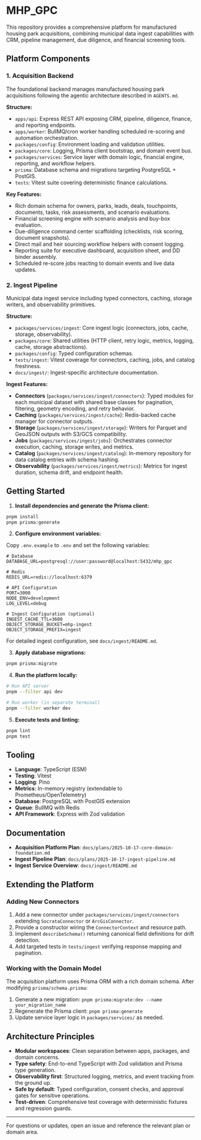 # MHP_GPC

This repository provides a comprehensive platform for manufactured housing park acquisitions, combining municipal data ingest capabilities with CRM, pipeline management, due diligence, and financial screening tools.

## Platform Components

### 1. Acquisition Backend
The foundational backend manages manufactured housing park acquisitions following the agentic architecture described in `AGENTS.md`.

**Structure:**
- `apps/api`: Express REST API exposing CRM, pipeline, diligence, finance, and reporting endpoints.
- `apps/worker`: BullMQ/cron worker handling scheduled re-scoring and automation orchestration.
- `packages/config`: Environment loading and validation utilities.
- `packages/core`: Logging, Prisma client bootstrap, and domain event bus.
- `packages/services`: Service layer with domain logic, financial engine, reporting, and workflow helpers.
- `prisma`: Database schema and migrations targeting PostgreSQL + PostGIS.
- `tests`: Vitest suite covering deterministic finance calculations.

**Key Features:**
- Rich domain schema for owners, parks, leads, deals, touchpoints, documents, tasks, risk assessments, and scenario evaluations.
- Financial screening engine with scenario analysis and buy-box evaluation.
- Due-diligence command center scaffolding (checklists, risk scoring, document snapshots).
- Direct mail and heir sourcing workflow helpers with consent logging.
- Reporting suite for executive dashboard, acquisition sheet, and DD binder assembly.
- Scheduled re-score jobs reacting to domain events and live data updates.

### 2. Ingest Pipeline
Municipal data ingest service including typed connectors, caching, storage writers, and observability primitives.

**Structure:**
- `packages/services/ingest`: Core ingest logic (connectors, jobs, cache, storage, observability).
- `packages/core`: Shared utilities (HTTP client, retry logic, metrics, logging, cache, storage abstractions).
- `packages/config`: Typed configuration schemas.
- `tests/ingest`: Vitest coverage for connectors, caching, jobs, and catalog freshness.
- `docs/ingest/`: Ingest-specific architecture documentation.

**Ingest Features:**
- **Connectors** (`packages/services/ingest/connectors`): Typed modules for each municipal dataset with shared base classes for pagination, filtering, geometry encoding, and retry behavior.
- **Caching** (`packages/services/ingest/cache`): Redis-backed cache manager for connector outputs.
- **Storage** (`packages/services/ingest/storage`): Writers for Parquet and GeoJSON outputs with S3/GCS compatibility.
- **Jobs** (`packages/services/ingest/jobs`): Orchestrates connector execution, caching, storage writes, and metrics.
- **Catalog** (`packages/services/ingest/catalog`): In-memory repository for data catalog entries with schema hashing.
- **Observability** (`packages/services/ingest/metrics`): Metrics for ingest duration, schema drift, and endpoint health.

## Getting Started

1. **Install dependencies and generate the Prisma client:**
```bash
pnpm install
pnpm prisma:generate
```

2. **Configure environment variables:**

Copy `.env.example` to `.env` and set the following variables:

```
# Database
DATABASE_URL=postgresql://user:password@localhost:5432/mhp_gpc

# Redis
REDIS_URL=redis://localhost:6379

# API Configuration
PORT=3000
NODE_ENV=development
LOG_LEVEL=debug

# Ingest Configuration (optional)
INGEST_CACHE_TTL=3600
OBJECT_STORAGE_BUCKET=mhp-ingest
OBJECT_STORAGE_PREFIX=ingest
```

For detailed ingest configuration, see `docs/ingest/README.md`.

3. **Apply database migrations:**
```bash
pnpm prisma:migrate
```

4. **Run the platform locally:**
```bash
# Run API server
pnpm --filter api dev

# Run worker (in separate terminal)
pnpm --filter worker dev
```

5. **Execute tests and linting:**
```bash
pnpm lint
pnpm test
```

## Tooling

- **Language**: TypeScript (ESM)
- **Testing**: Vitest
- **Logging**: Pino
- **Metrics**: In-memory registry (extendable to Prometheus/OpenTelemetry)
- **Database**: PostgreSQL with PostGIS extension
- **Queue**: BullMQ with Redis
- **API Framework**: Express with Zod validation

## Documentation

- **Acquisition Platform Plan**: `docs/plans/2025-10-17-core-domain-foundation.md`
- **Ingest Pipeline Plan**: `docs/plans/2025-10-17-ingest-pipeline.md`
- **Ingest Service Overview**: `docs/ingest/README.md`

## Extending the Platform

### Adding New Connectors
1. Add a new connector under `packages/services/ingest/connectors` extending `SocrataConnector` or `ArcGisConnector`.
2. Provide a constructor wiring the `ConnectorContext` and resource path.
3. Implement `describeSchema()` returning canonical field definitions for drift detection.
4. Add targeted tests in `tests/ingest` verifying response mapping and pagination.

### Working with the Domain Model
The acquisition platform uses Prisma ORM with a rich domain schema. After modifying `prisma/schema.prisma`:
1. Generate a new migration: `pnpm prisma:migrate:dev --name your_migration_name`
2. Regenerate the Prisma client: `pnpm prisma:generate`
3. Update service layer logic in `packages/services/` as needed.

## Architecture Principles

- **Modular workspaces**: Clean separation between apps, packages, and domain concerns.
- **Type safety**: End-to-end TypeScript with Zod validation and Prisma type generation.
- **Observability first**: Structured logging, metrics, and event tracking from the ground up.
- **Safe by default**: Typed configuration, consent checks, and approval gates for sensitive operations.
- **Test-driven**: Comprehensive test coverage with deterministic fixtures and regression guards.

---

For questions or updates, open an issue and reference the relevant plan or domain area.
